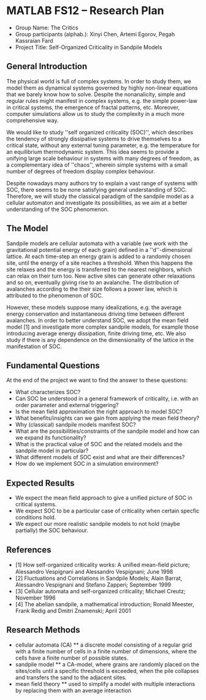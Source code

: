 # MATLAB FS12 – Research Plan

 * Group Name: The Critics
 * Group participants (alphab.): Xinyi Chen, Artemi Egorov, Pegah Kassraian Fard
 * Project Title: Self-Organized Criticality in Sandpile Models
 
## General Introduction

The physical world is full of complex systems. In order to study them, we model them as dynamical systems governed by highly non-linear equations that we barely know how to solve. Despite the nonanalicity, simple and regular rules might manifest in complex systems, e.g. the simple power-law in critical systems, the emergence of fractal patterns, etc. Moreover, computer simulations allow us to study the complexity in a much more comprehensive way.

We would like to study ''self organized criticality (SOC)'', which describes the tendency of strongly dissipative systems to drive themselves to a critical state, without any external tuning parameter, e.g. the temperature for an equilibrium thermodynamic system. This idea seems to provide a unifying large scale behaviour in systems with many degrees of freedom, as a complementary idea of ''chaos'', wherein simple systems with a small number of degrees of freedom display complex behaviour.

Despite nowadays many authors try to explain a vast range of systems with SOC, there seems to be none satisfying general understanding of SOC. Therefore, we will study the classical paradigm of the sandpile model as a cellular automaton and investigate its possibilities, as we aim at a better understanding of the SOC phenomenon. 

## The Model

Sandpile models are cellular automata with a variable (we work with the gravitational potential energy of each grain) defined in a ''d''-dimensional lattice. At each time-step an energy grain is added to a randomly chosen site, until the energy of a site reaches a threshold. When this happens the site relaxes and the energy is transferred to the nearest neighbors, which can relax on their turn too. New active sites can generate other relaxations and so on, eventually giving rise to an avalanche. The distribution of avalanches according to the their size follows a power law, which is attributed to the phenomenon of SOC. 

However, these models suppose many idealizations, e.g. the average energy conservation and instantaneous driving time between different avalanches. In order to better understand SOC, we adopt the mean field model [1] and investigate more complex sandpile models, for example those introducing average energy dissipation, finite driving time, etc. We also study if there is any dependence on the dimensionality of the lattice in the manifestation of SOC.



## Fundamental Questions

At the end of the project we want to find the answer to these questions:

 * What characterizes SOC?
 * Can SOC be understood in a general framework of criticality, i.e. with an order parameter and external triggering?
 * Is the mean field approximation the right approach to model SOC?
 * What benefits/insights can we gain from applying the mean field theory?
 * Why (classical) sandpile models manifest SOC? 
 * What are the possibilities/constraints of the sandpile model and how can we expand its functionality?
 * What is the practical value of SOC and the related models and the sandpile model in particular?
 * What different models of SOC exist and what are their differences?
 * How do we implement SOC in a simulation environment?




## Expected Results

 * We expect the mean field approach to give a unified picture of SOC in critical systems.
 * We expect SOC to be a particular case of criticality when certain specfic conditions hold.
 * We expect our more realistic sandpile models to not hold (maybe partially) the SOC behaviour.
 


## References 

 * [1] How self-organized criticality works: A uniﬁed mean-ﬁeld picture; Alessandro Vespignani and Alessandro Vespignani; June 1998
 * [2] Fluctuations and Correlations in Sandpile Models; Alain Barrat, Alessandro Vespignani and Stefano Zapperi; September 1999
 * [3] Cellular automata and self-organized criticality; Michael Creutz; November 1996
 * [4] The abelian sandpile, a mathematical introduction; Ronald Meester, Frank Redig and Dmitri Znamenski; April 2001


## Research Methods

* cellular automata (CA)
** a discrete model consisting of a regular grid with a finite number of cells in a finite number of dimensions, where the cells have a finite number of possible states.
* sandpile model
** a CA-model, where grains are randomly placed on the sites/cells until a specific threshold is exceeded, when the pile collapses and transfers the sand to the adjacent sites.
* mean field theory
** used to simplify a model with multiple interactions by replacing them with an average interaction

